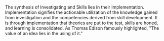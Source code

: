 
The synthesis of Investigating and Skills lies in their Implementation. Implementation signifies the actionable utilization of the knowledge gained from investigation and the competencies derived from skill development. It is through implementation that theories are put to the test, skills are honed, and learning is consolidated. As Thomas Edison famously highlighted, "The value of an idea lies in the using of it."

